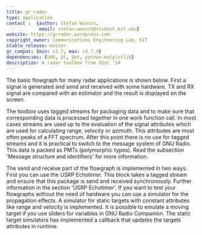 ```yaml
---
title: gr-radar
type: application
contact :  {author: Stefan Wunsch,
            email: stefan.wunsch@student.kit.edu}
website: https://grradar.wordpress.com
copyright_owner: Communications Engineering Lab, KIT
stable_release: master
gr_compat: {min: v3.7, max: v3.7.4}
dependencies: {UHD, Qt, Qwt, python-matplotlib}
description: A radar toolbox from GSoC '14
---
```


The basic flowgraph for many radar applications is shown below. First a signal
is generated and send and received with some hardware. TX and RX signal are
compared with an estimator and the result is displayed on the screen.

The toolbox uses tagged streams for packaging data and to make sure that
corresponding data is processed together in one work function call. In most
cases streams are used up to the evaluation of the signal attributes which are
used for calculating range, velocity or azimuth. This attributes are most often
peaks of a FFT spectrum. After this point there is no use for tagged streams
and it is practical to switch to the message system of GNU Radio. This data is
packed as PMTs (polymorphic types). Read the subsection 'Message structure and
identifiers' for more information.

The send and receive part of the flowgraph is implemented in two ways. First
you can use the USRP Echotimer. This block takes a tagged stream and ensure
that this package is send and received synchronously. Further information in
the section 'USRP Echotimer'. If you want to test your flowgraphs without the
need of hardware you can use a simulator for the propagation effects. A
simulator for static targets with constant attributes like range and velocity
is implemented. It is possible to emulate a moving target if you use sliders
for variables in GNU Radio Companion. The static target simulators has
implemented a callback that updates the targets attributes in runtime.
